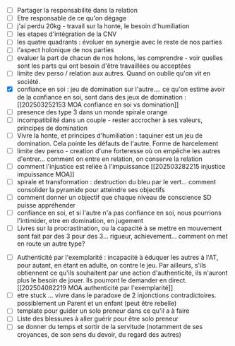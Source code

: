 
* [ ] Partager la responsabilité dans la relation
* [ ] Etre responsable de ce qu'on dégage
* [ ] j'ai perdu 20kg - travail sur la honte, le besoin d'humiliation
* [ ] les etapes d'intégration de la CNV
* [ ] les quatre quadrants : évoluer en synergie avec le reste de nos parties
* [ ] l'aspect holonique de nos parties
* [ ] evaluer la part de chacun de nos holons, les comprendre - voir quelles sont les parts qui ont besoin d'être travaillées ou acceptées
* [ ] limite dev perso / relation aux autres. Quand on oublie qu'on vit en société.
* [x] confiance en soi : jeu de domination sur l'autre.... ce qu'on estime avoir de la confiance en soi, sont dans des jeux de domination : [[202503252153 MOA confiance en soi vs domination]]
* [ ] presence des type 3 dans un monde spirale orange
* [ ] incompatibilité dans un couple - rester accrocher à ses valeurs, principes de domination
* [ ] Vivre la honte, et principes d'humiliation : taquiner est un jeu de domination. Cela pointe les défauts de l'autre. Forme de harcelement
* [ ] limite dev perso - creation d'une forteresse où on empêche les autres d'entrer... comment on entre en relation, on conserve la relation
* [ ] comment l'injustice est reliée à l'impuissance [[202503282215 injustice impuissance MOA]]
* [ ] spirale et transformation : destruction du bleu par le vert... comment consolider la pyramide pour atteindre ses objectifs
* [ ] comment donner un objectif que chaque niveau de conscience SD puisse appréhender
* [ ] confiance en soi,  et si l'autre n'a pas confiance en soi, nous pourrions l'intimider, etre en domination, en jugement
* [ ] Livres sur la procrastination, ou la capacité à se mettre en mouvement sont fait par des 3 pour des 3... rigueur, achievement... comment on met en route un autre type?
- [ ] Authenticité par l'exemplarité : incapacité à éduquer les autres à l'AT, pour autant, en étant en adulte, on contre le jeu. Par ailleurs, s'ils obtiennent ce qu'ils souhaitent par une action d'authenticité, ils n'auront plus le besoin de jouer. Ils pourront le demander en direct. [[202504082219 MOA authenticité par l'exemplarité]]
- [ ] etre stuck ... vivre dans le paradoxe de 2 injonctions contradictoires. possiblement un Parent et un enfant (peut être rebelle)
- [ ] template pour guider un solo preneur dans ce qu'il a à faire
- [ ] Liste des blessures à aller guérir pour être solo preneur
- [ ] se donner du temps et sortir de la servitude (notamment de ses croyances, de son sens du devoir, du regard des autres)
